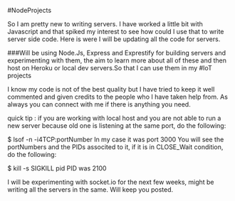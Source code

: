 #NodeProjects

So I am pretty new to writing servers. I have worked a little bit with Javascript and that spiked my interest to see how could I use that to write server side code. Here is were I will be updating all the code for servers.

###Will be using Node.Js, Express and Exprestify
for building servers and experimenting with them, the aim to learn more about all of these and then host on Heroku or local dev servers.So that I can use them in my #IoT projects

I know my code is not of the best quality but I have tried to keep it well commented and given credits to the people who I have taken help from. 
As always you can connect with me if there is anything you need.

quick tip : if you are working with local host and you are not able to run a new server because old one is listening at the same port, do the following:

$ lsof -n -i4TCP:portNumber   In my case it was port 3000
You will see the portNumbers and the PIDs associted to it, if it is in CLOSE_Wait condition, do the following:

$ kill -s SIGKILL pid     PID was 2100

I will be experimenting with socket.io for the next few weeks, might be writing all the servers in the same. Will keep you posted.

